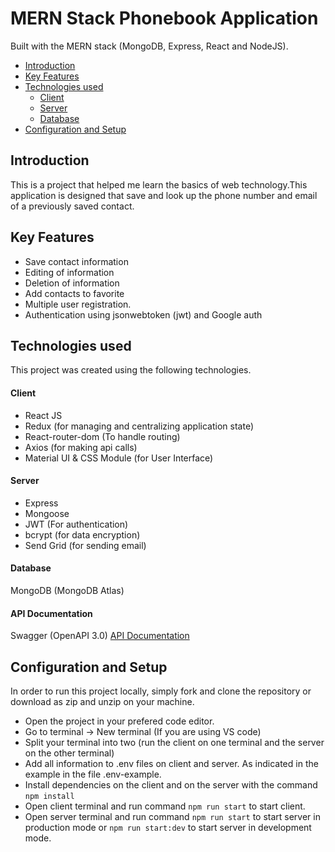 # MERN Stack Phonebook Application

Built with the MERN stack (MongoDB, Express, React and NodeJS).

- [Introduction](#introduction)
- [Key Features](#key-features)
- [Technologies used](#technologies-used)
  - [Client](#client)
  - [Server](#server)
  - [Database](#database)
- [Configuration and Setup](#configuration-and-setup)

## Introduction

This is a project that helped me learn the basics of web technology.This application is designed that save and look up the phone number and email of a previously saved contact.

## Key Features

- Save contact information
- Editing of information
- Deletion of information
- Add contacts to favorite
- Multiple user registration.
- Authentication using jsonwebtoken (jwt) and Google auth

## Technologies used

This project was created using the following technologies.

#### Client

- React JS
- Redux (for managing and centralizing application state)
- React-router-dom (To handle routing)
- Axios (for making api calls)
- Material UI & CSS Module (for User Interface)

#### Server

- Express
- Mongoose
- JWT (For authentication)
- bcrypt (for data encryption)
- Send Grid (for sending email)

#### Database

MongoDB (MongoDB Atlas)

#### API Documentation 

Swagger (OpenAPI 3.0) [API Documentation](https://nik-phonebook.herokuapp.com/api-docs/)

## Configuration and Setup

In order to run this project locally, simply fork and clone the repository or download as zip and unzip on your machine.

- Open the project in your prefered code editor.
- Go to terminal -> New terminal (If you are using VS code)
- Split your terminal into two (run the client on one terminal and the server on the other terminal)
- Add all information to .env files on client and server. As indicated in the example in the file .env-example.
- Install dependencies on the client and on the server with the command `npm install`
- Open client terminal and run command `npm run start` to start client.
- Open server terminal and run command `npm run start` to start server in production mode or `npm run start:dev` to start server in development mode.
